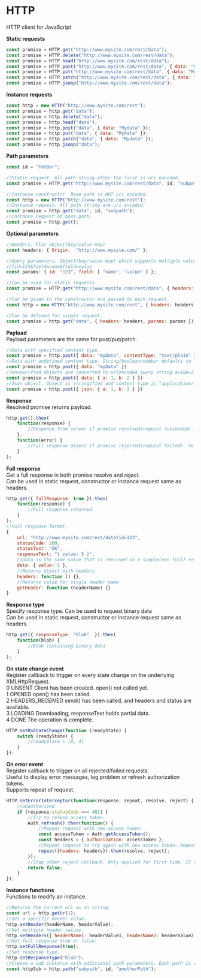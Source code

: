 # HTTP
HTTP client for JavaScript

**Static requests**
```javascript
const promise = HTTP.get("http://www.mysite.com/rest/data");
const promise = HTTP.delete("http://www.mysite.com/rest/data");
const promise = HTTP.head("http://www.mysite.com/rest/data");
const promise = HTTP.post("http://www.mysite.com/rest/data", { data: "Mydata" });
const promise = HTTP.put("http://www.mysite.com/rest/data", { data: "Mydata" });
const promise = HTTP.patch("http://www.mysite.com/rest/data", { data: "Mydata" });
const promise = HTTP.jsonp("http://www.mysite.com/rest/data");
```

**Instance requests**
```javascript
const http = new HTTP("http://www.mysite.com/rest");
const promise = http.get("data");
const promise = http.delete("data");
const promise = http.head("data");
const promise = http.post("data", { data: "Mydata" });
const promise = http.put("data", { data: "Mydata" });
const promise = http.patch("data", { data: "Mydata" });
const promise = http.jsonp("data");
```

**Path parameters**
```javascript
const id = "Fo%Bar";

//Static request. All path string after the first is uri encoded.
const promise = HTTP.get("http://www.mysite.com/rest/data", id, "subpath");

//Instance constructor. Base path is NOT uri encoded.
const http = new HTTP("http://www.mysite.com/rest");
//Instance request. All path string are uri encoded.
const promise = http.get("data", id, "subpath");
//Instance request at base path.
const promise = http.get();
```

**Optional parameters**
```javascript
//Headers. Flat object(key/value map)
const headers: { Origin:  "http://www.mysite.com/" };

//Query parameters. Object(key/value map) which supports multiple values per key.
//?id=123&field=name&field=value
const params: { id: "123", field: [ "name", "value" ] };

//Can be used for static requests.
const promise = HTTP.get("http://www.mysite.com/rest/data", { headers: headers, params: params });

//Can be given to the constructor and passed to each request.
const http = new HTTP("http://www.mysite.com/rest", { headers: headers, params: params });

//Can be defined for single request.
const promise = http.get("data", { headers: headers, params: params });
```

**Payload**    
Payload parameters are the same for post/put/patch.
```javascript
//Data with specified content type.
const promise = http.post({ data: "myData", contentType: "text/plain" })
//Data with undefined content type. String/boolean/number defaults to "text/plain".
const promise = http.post({ data: "myData" })
//Unspecified objects are converted to urlencoded query string a=1&b=2 with content type: "application/x-www-form-urlencoded".
const promise = http.post({ data: { a: 1, b: 2 } })
//Json object. Object is stringified and content type is "application/json".
const promise = http.post({ json: { a: 1, b: 2 } })
```

**Response**    
Resolved promise returns payload.
```javascript
http.get().then(
    function(response) {
        //Response from server if promise resolved(request succeeded).
    },
    function(error) {
        //Full response object if promise rejected(request failed). Se  below for description of full response.
    }
);
```

**Full response**    
Get a full response in both promise resolve and reject.    
Can be used in static request, constructor or instance request same as headers.    
```javascript
http.get({ fullResponse: true }).then(
    function(response) {
        //Full response returned.
    }
);
//Full response format.
{
    url: "http://www.mysite.com/rest/data?id=123",
    statusCode: 200,
    statusText: "OK",
    responseText: "{ value: 5 }",
    //Data is the same value that is returned in a simple(non full) response.
    data: { value: 5 },
    //Returns object with headers
    headers: function () {}, 
    //Returns value for single header name
    getHeader: function (headerName) {}
}
```

**Response type**    
Specify response type. Can be used to request binary data    
Can be used in static request, constructor or instance request same as headers.
```javascript
http.get({ responseType: "blob"  }).then(
    function(blob) {
        //Blob containing binary data
    }
);
```

**On state change event**    
Register callback to trigger on every state change on the underlying XMLHttp​Request​.    
0 	UNSENT              Client has been created. open() not called yet.    
1 	OPENED 	            open() has been called.    
2 	HEADERS_RECEIVED 	send() has been called, and headers and status are available.    
3 	LOADING 	        Downloading; responseText holds partial data.    
4 	DONE 	            The operation is complete.    
```javascript
HTTP.setOnStateChange(function (readyState) {
    switch (readyState) {
        //readyState = [0, 4]
    }
});
```

**On error event**    
Register callback to trigger on all rejected/failed requests.    
Useful to display error messages, log problem or refresh authorization tokens.    
Supports repeat of request.
```javascript
HTTP.setErrorInterceptor(function(response, repeat, resolve, reject) {
    //Unauthorized 
    if (response.statusCode === 401) {
        //Try to refesh access token.
        Auth.refresh().then(function() {
            //Repeat request with new access token.
            const accessToken = Auth.getAccessToken();
            const headers = { authorization: accessToken };
            //Repeat request to try again with new access token. Repeat supports new headers and pararms.
            repeat({headers: headers}).then(resolve, reject);
        });
        //Stop other reject callback. Only applied for first time. If repeat fails the promise will reject.
        return false;
    }
});
```

**Instance functions**    
Functions to modify an instance.
```javascript
//Returns the current url as an string.
const url = http.getUrl();
//Set a specific header value.
http.setHeader(headerName, headerValue);
//Set multiple header values.
http.setHeaders({ headerName1: headerValue1, headerName2: headerValue2 });
//Set full response true or false.
http.setFullResponse(true);
//Set response type.
http.setResponseType("blob");
//Crease a sub instance with additional path parameters. Each path is uri encoded.
const httpSub = http.path("subpath", id, "anotherPath");
```